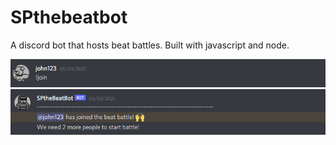 # SPthebeatbot
A discord bot that hosts beat battles. Built with javascript and node.

<img src="images/join.PNG" width="1000">
<img src="images/botJoin.PNG" width="1000">
